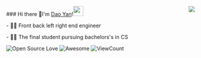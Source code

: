 <img align="right" src="https://github-readme-stats.vercel.app/api?username=Tomotoes&show_icons=true&hide_border=true&icon_color=586069&title_color=a0a9af">
### Hi there 👋I'm <a href="http://www.qqdaoyan.cn" target="_blank">Dao Yan</a>!<img src="https://user-images.githubusercontent.com/5679180/79618120-0daffb80-80be-11ea-819e-d2b0fa904d07.gif" width="27px">
<p>- 👨‍💻 Front back left right end engineer </p>
<p>- 👨‍🎓 The final student pursuing bachelors's in CS </p>

![Open Source Love](https://badges.frapsoft.com/os/v2/open-source.svg?v=103)
![Awesome](https://cdn.rawgit.com/sindresorhus/awesome/d7305f38d29fed78fa85652e3a63e154dd8e8829/media/badge.svg)
![ViewCount](https://views.whatilearened.today/views/github/Tomotoes/Tomotoes.svg?cache=remove)
<!--
**qqdaoyan/qqdaoyan** is a ✨ _special_ ✨ repository because its `README.md` (this file) appears on your GitHub profile.

Here are some ideas to get you started:

- 🔭 I’m currently working on ...
- 🌱 I’m currently learning ...
- 👯 I’m looking to collaborate on ...
- 🤔 I’m looking for help with ...
- 💬 Ask me about ...
- 📫 How to reach me: ...
- 😄 Pronouns: ...
- ⚡ Fun fact: ...
-->
